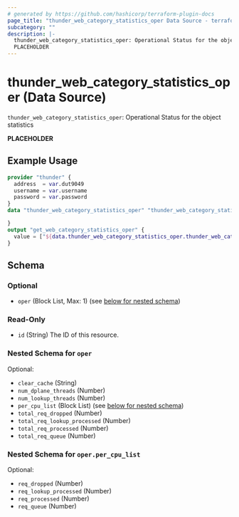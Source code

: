```yaml
---
# generated by https://github.com/hashicorp/terraform-plugin-docs
page_title: "thunder_web_category_statistics_oper Data Source - terraform-provider-thunder"
subcategory: ""
description: |-
  thunder_web_category_statistics_oper: Operational Status for the object statistics
  PLACEHOLDER
---
```


# thunder_web_category_statistics_oper (Data Source)

`thunder_web_category_statistics_oper`: Operational Status for the object statistics

__PLACEHOLDER__

## Example Usage

```terraform
provider "thunder" {
  address  = var.dut9049
  username = var.username
  password = var.password
}
data "thunder_web_category_statistics_oper" "thunder_web_category_statistics_oper" {

}
output "get_web_category_statistics_oper" {
  value = ["${data.thunder_web_category_statistics_oper.thunder_web_category_statistics_oper}"]
}
```

<!-- schema generated by tfplugindocs -->
## Schema

### Optional

- `oper` (Block List, Max: 1) (see [below for nested schema](#nestedblock--oper))

### Read-Only

- `id` (String) The ID of this resource.

<a id="nestedblock--oper"></a>
### Nested Schema for `oper`

Optional:

- `clear_cache` (String)
- `num_dplane_threads` (Number)
- `num_lookup_threads` (Number)
- `per_cpu_list` (Block List) (see [below for nested schema](#nestedblock--oper--per_cpu_list))
- `total_req_dropped` (Number)
- `total_req_lookup_processed` (Number)
- `total_req_processed` (Number)
- `total_req_queue` (Number)

<a id="nestedblock--oper--per_cpu_list"></a>
### Nested Schema for `oper.per_cpu_list`

Optional:

- `req_dropped` (Number)
- `req_lookup_processed` (Number)
- `req_processed` (Number)
- `req_queue` (Number)


